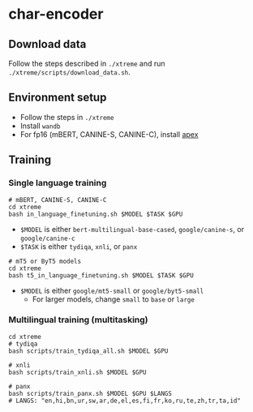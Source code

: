 # char-encoder

## Download data
Follow the steps described in `./xtreme` and run `./xtreme/scripts/download_data.sh`.

## Environment setup
* Follow the steps in `./xtreme`
* Install `wandb`
* For fp16 (mBERT, CANINE-S, CANINE-C), install [apex](https://github.com/NVIDIA/apex)

## Training
### Single language training
```
# mBERT, CANINE-S, CANINE-C
cd xtreme
bash in_language_finetuning.sh $MODEL $TASK $GPU
```
* `$MODEL` is either `bert-multilingual-base-cased`, `google/canine-s`, or `google/canine-c`
* `$TASK` is either `tydiqa`, `xnli`, or `panx`

```
# mT5 or ByT5 models
cd xtreme
bash t5_in_language_finetuning.sh $MODEL $TASK $GPU
```
* `$MODEL` is either `google/mt5-small` or `google/byt5-small`
  * For larger models, change `small` to `base` or `large`

### Multilingual training (multitasking)
```
cd xtreme 
# tydiqa
bash scripts/train_tydiqa_all.sh $MODEL $GPU

# xnli
bash scripts/train_xnli.sh $MODEL $GPU

# panx
bash scripts/train_panx.sh $MODEL $GPU $LANGS
# LANGS: "en,hi,bn,ur,sw,ar,de,el,es,fi,fr,ko,ru,te,zh,tr,ta,id"
```

